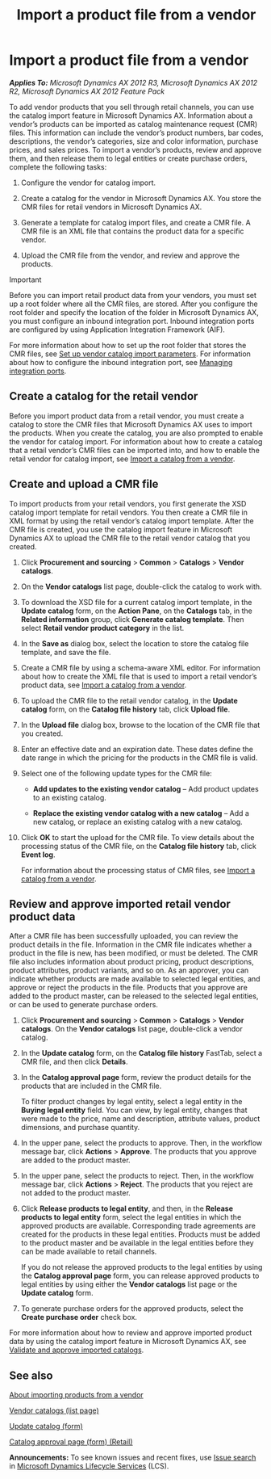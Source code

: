 ﻿---
title: Import a product file from a vendor
TOCTitle: Import a product file from a vendor
ms:assetid: c3ea6a29-24e0-43d3-90dd-80d5bd4271bd
ms:mtpsurl: https://technet.microsoft.com/en-us/library/Hh597236(v=AX.60)
ms:contentKeyID: 39519310
ms.date: 04/18/2014
mtps_version: v=AX.60
---

# Import a product file from a vendor 


_**Applies To:** Microsoft Dynamics AX 2012 R3, Microsoft Dynamics AX 2012 R2, Microsoft Dynamics AX 2012 Feature Pack_

To add vendor products that you sell through retail channels, you can use the catalog import feature in Microsoft Dynamics AX. Information about a vendor’s products can be imported as catalog maintenance request (CMR) files. This information can include the vendor’s product numbers, bar codes, descriptions, the vendor’s categories, size and color information, purchase prices, and sales prices. To import a vendor’s products, review and approve them, and then release them to legal entities or create purchase orders, complete the following tasks:

1.  Configure the vendor for catalog import.

2.  Create a catalog for the vendor in Microsoft Dynamics AX. You store the CMR files for retail vendors in Microsoft Dynamics AX.

3.  Generate a template for catalog import files, and create a CMR file. A CMR file is an XML file that contains the product data for a specific vendor.

4.  Upload the CMR file from the vendor, and review and approve the products.


> [!IMPORTANT]
> <P>Before you can import retail product data from your vendors, you must set up a root folder where all the CMR files, are stored. After you configure the root folder and specify the location of the folder in Microsoft Dynamics AX, you must configure an inbound integration port. Inbound integration ports are configured by using Application Integration Framework (AIF).</P>
> <P>For more information about how to set up the root folder that stores the CMR files, see <A href="set-up-vendor-catalog-import-parameters.md">Set up vendor catalog import parameters</A>. For information about how to configure the inbound integration port, see <A href="managing-integration-ports.md">Managing integration ports</A>.</P>



## Create a catalog for the retail vendor

Before you import product data from a retail vendor, you must create a catalog to store the CMR files that Microsoft Dynamics AX uses to import the products. When you create the catalog, you are also prompted to enable the vendor for catalog import. For information about how to create a catalog that a retail vendor’s CMR files can be imported into, and how to enable the retail vendor for catalog import, see [Import a catalog from a vendor](import-a-catalog-from-a-vendor.md).

## Create and upload a CMR file

To import products from your retail vendors, you first generate the XSD catalog import template for retail vendors. You then create a CMR file in XML format by using the retail vendor’s catalog import template. After the CMR file is created, you use the catalog import feature in Microsoft Dynamics AX to upload the CMR file to the retail vendor catalog that you created.

1.  Click **Procurement and sourcing** \> **Common** \> **Catalogs** \> **Vendor catalogs**.

2.  On the **Vendor catalogs** list page, double-click the catalog to work with.

3.  To download the XSD file for a current catalog import template, in the **Update catalog** form, on the **Action Pane**, on the **Catalogs** tab, in the **Related information** group, click **Generate catalog template**. Then select **Retail vendor product category** in the list.

4.  In the **Save as** dialog box, select the location to store the catalog file template, and save the file.

5.  Create a CMR file by using a schema-aware XML editor. For information about how to create the XML file that is used to import a retail vendor’s product data, see [Import a catalog from a vendor](import-a-catalog-from-a-vendor.md).

6.  To upload the CMR file to the retail vendor catalog, in the **Update catalog** form, on the **Catalog file history** tab, click **Upload file**.

7.  In the **Upload file** dialog box, browse to the location of the CMR file that you created.

8.  Enter an effective date and an expiration date. These dates define the date range in which the pricing for the products in the CMR file is valid.

9.  Select one of the following update types for the CMR file:
    
      - **Add updates to the existing vendor catalog** – Add product updates to an existing catalog.
    
      - **Replace the existing vendor catalog with a new catalog** – Add a new catalog, or replace an existing catalog with a new catalog.

10. Click **OK** to start the upload for the CMR file. To view details about the processing status of the CMR file, on the **Catalog file history** tab, click **Event log**.
    
    For information about the processing status of CMR files, see [Import a catalog from a vendor](import-a-catalog-from-a-vendor.md).

## Review and approve imported retail vendor product data

After a CMR file has been successfully uploaded, you can review the product details in the file. Information in the CMR file indicates whether a product in the file is new, has been modified, or must be deleted. The CMR file also includes information about product pricing, product descriptions, product attributes, product variants, and so on. As an approver, you can indicate whether products are made available to selected legal entities, and approve or reject the products in the file. Products that you approve are added to the product master, can be released to the selected legal entities, or can be used to generate purchase orders.

1.  Click **Procurement and sourcing** \> **Common** \> **Catalogs** \> **Vendor catalogs**. On the **Vendor catalogs** list page, double-click a vendor catalog.

2.  In the **Update catalog** form, on the **Catalog file history** FastTab, select a CMR file, and then click **Details**.

3.  In the **Catalog approval page** form, review the product details for the products that are included in the CMR file.
    
    To filter product changes by legal entity, select a legal entity in the **Buying legal entity** field. You can view, by legal entity, changes that were made to the price, name and description, attribute values, product dimensions, and purchase quantity.

4.  In the upper pane, select the products to approve. Then, in the workflow message bar, click **Actions** \> **Approve**. The products that you approve are added to the product master.

5.  In the upper pane, select the products to reject. Then, in the workflow message bar, click **Actions** \> **Reject**. The products that you reject are not added to the product master.

6.  Click **Release products to legal entity**, and then, in the **Release products to legal entity** form, select the legal entities in which the approved products are available. Corresponding trade agreements are created for the products in these legal entities. Products must be added to the product master and be available in the legal entities before they can be made available to retail channels.
    
    If you do not release the approved products to the legal entities by using the **Catalog approval page** form, you can release approved products to legal entities by using either the **Vendor catalogs** list page or the **Update catalog** form.

7.  To generate purchase orders for the approved products, select the **Create purchase order** check box.

For more information about how to review and approve imported product data by using the catalog import feature in Microsoft Dynamics AX, see [Validate and approve imported catalogs](validate-and-approve-imported-catalogs.md).

## See also

[About importing products from a vendor](about-importing-products-from-a-vendor.md)

[Vendor catalogs (list page)](https://technet.microsoft.com/en-us/library/hh227480\(v=ax.60\))

[Update catalog (form)](https://technet.microsoft.com/en-us/library/hh209525\(v=ax.60\))

[Catalog approval page (form) (Retail)](https://technet.microsoft.com/en-us/library/hh597317\(v=ax.60\))

  
**Announcements:** To see known issues and recent fixes, use [Issue search](http://go.microsoft.com/fwlink/?linkid=389258) in [Microsoft Dynamics Lifecycle Services](http://go.microsoft.com/fwlink/?linkid=306505) (LCS).


